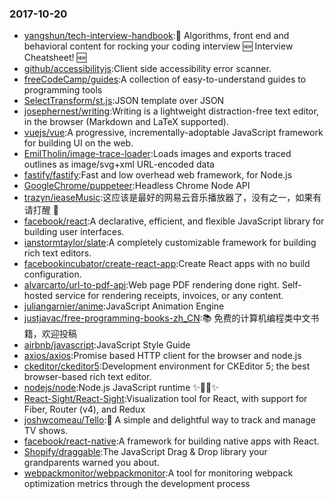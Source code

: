 ### 2017-10-20 
* [yangshun/tech-interview-handbook](https://github.com//yangshun/tech-interview-handbook):💯 Algorithms, front end and behavioral content for rocking your coding interview 🆕 Interview Cheatsheet! 🆕 
* [github/accessibilityjs](https://github.com//github/accessibilityjs):Client side accessibility error scanner. 
* [freeCodeCamp/guides](https://github.com//freeCodeCamp/guides):A collection of easy-to-understand guides to programming tools 
* [SelectTransform/st.js](https://github.com//SelectTransform/st.js):JSON template over JSON 
* [josephernest/writing](https://github.com//josephernest/writing):Writing is a lightweight distraction-free text editor, in the browser (Markdown and LaTeX supported). 
* [vuejs/vue](https://github.com//vuejs/vue):A progressive, incrementally-adoptable JavaScript framework for building UI on the web. 
* [EmilTholin/image-trace-loader](https://github.com//EmilTholin/image-trace-loader):Loads images and exports traced outlines as image/svg+xml URL-encoded data 
* [fastify/fastify](https://github.com//fastify/fastify):Fast and low overhead web framework, for Node.js 
* [GoogleChrome/puppeteer](https://github.com//GoogleChrome/puppeteer):Headless Chrome Node API 
* [trazyn/ieaseMusic](https://github.com//trazyn/ieaseMusic):这应该是最好的网易云音乐播放器了，没有之一，如果有请打醒 🤘 
* [facebook/react](https://github.com//facebook/react):A declarative, efficient, and flexible JavaScript library for building user interfaces. 
* [ianstormtaylor/slate](https://github.com//ianstormtaylor/slate):A completely customizable framework for building rich text editors. 
* [facebookincubator/create-react-app](https://github.com//facebookincubator/create-react-app):Create React apps with no build configuration. 
* [alvarcarto/url-to-pdf-api](https://github.com//alvarcarto/url-to-pdf-api):Web page PDF rendering done right. Self-hosted service for rendering receipts, invoices, or any content. 
* [juliangarnier/anime](https://github.com//juliangarnier/anime):JavaScript Animation Engine 
* [justjavac/free-programming-books-zh_CN](https://github.com//justjavac/free-programming-books-zh_CN):📚 免费的计算机编程类中文书籍，欢迎投稿 
* [airbnb/javascript](https://github.com//airbnb/javascript):JavaScript Style Guide 
* [axios/axios](https://github.com//axios/axios):Promise based HTTP client for the browser and node.js 
* [ckeditor/ckeditor5](https://github.com//ckeditor/ckeditor5):Development environment for CKEditor 5; the best browser-based rich text editor. 
* [nodejs/node](https://github.com//nodejs/node):Node.js JavaScript runtime ✨🐢🚀✨ 
* [React-Sight/React-Sight](https://github.com//React-Sight/React-Sight):Visualization tool for React, with support for Fiber, Router (v4), and Redux 
* [joshwcomeau/Tello](https://github.com//joshwcomeau/Tello):🐣 A simple and delightful way to track and manage TV shows. 
* [facebook/react-native](https://github.com//facebook/react-native):A framework for building native apps with React. 
* [Shopify/draggable](https://github.com//Shopify/draggable):The JavaScript Drag & Drop library your grandparents warned you about. 
* [webpackmonitor/webpackmonitor](https://github.com//webpackmonitor/webpackmonitor):A tool for monitoring webpack optimization metrics through the development process 
